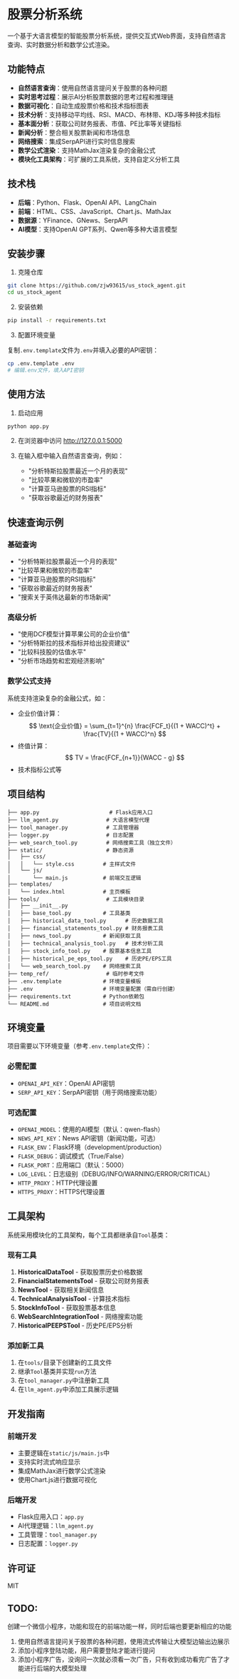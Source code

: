 # 股票分析系统

一个基于大语言模型的智能股票分析系统，提供交互式Web界面，支持自然语言查询、实时数据分析和数学公式渲染。

## 功能特点

- **自然语言查询**：使用自然语言提问关于股票的各种问题
- **实时思考过程**：展示AI分析股票数据的思考过程和推理链
- **数据可视化**：自动生成股票价格和技术指标图表
- **技术分析**：支持移动平均线、RSI、MACD、布林带、KDJ等多种技术指标
- **基本面分析**：获取公司财务报表、市值、PE比率等关键指标
- **新闻分析**：整合相关股票新闻和市场信息
- **网络搜索**：集成SerpAPI进行实时信息搜索
- **数学公式渲染**：支持MathJax渲染复杂的金融公式
- **模块化工具架构**：可扩展的工具系统，支持自定义分析工具

## 技术栈

- **后端**：Python、Flask、OpenAI API、LangChain
- **前端**：HTML、CSS、JavaScript、Chart.js、MathJax
- **数据源**：YFinance、GNews、SerpAPI
- **AI模型**：支持OpenAI GPT系列、Qwen等多种大语言模型

## 安装步骤

1. 克隆仓库

```bash
git clone https://github.com/zjw93615/us_stock_agent.git
cd us_stock_agent
```

2. 安装依赖

```bash
pip install -r requirements.txt
```

3. 配置环境变量

复制`.env.template`文件为`.env`并填入必要的API密钥：

```bash
cp .env.template .env
# 编辑.env文件，填入API密钥
```

## 使用方法

1. 启动应用

```bash
python app.py
```

2. 在浏览器中访问 http://127.0.0.1:5000

3. 在输入框中输入自然语言查询，例如：
   - "分析特斯拉股票最近一个月的表现"
   - "比较苹果和微软的市盈率"
   - "计算亚马逊股票的RSI指标"
   - "获取谷歌最近的财务报表"

## 快速查询示例

### 基础查询
- "分析特斯拉股票最近一个月的表现"
- "比较苹果和微软的市盈率"
- "计算亚马逊股票的RSI指标"
- "获取谷歌最近的财务报表"
- "搜索关于英伟达最新的市场新闻"

### 高级分析
- "使用DCF模型计算苹果公司的企业价值"
- "分析特斯拉的技术指标并给出投资建议"
- "比较科技股的估值水平"
- "分析市场趋势和宏观经济影响"

### 数学公式支持
系统支持渲染复杂的金融公式，如：
- 企业价值计算：$$ \text{企业价值} = \sum_{t=1}^{n} \frac{FCF_t}{(1 + WACC)^t} + \frac{TV}{(1 + WACC)^n} $$
- 终值计算：$$ TV = \frac{FCF_{n+1}}{WACC - g} $$
- 技术指标公式等

## 项目结构

```
├── app.py                      # Flask应用入口
├── llm_agent.py               # 大语言模型代理
├── tool_manager.py            # 工具管理器
├── logger.py                  # 日志配置
├── web_search_tool.py         # 网络搜索工具（独立文件）
├── static/                    # 静态资源
│   ├── css/
│   │   └── style.css         # 主样式文件
│   └── js/
│       └── main.js           # 前端交互逻辑
├── templates/
│   └── index.html            # 主页模板
├── tools/                     # 工具模块目录
│   ├── __init__.py
│   ├── base_tool.py          # 工具基类
│   ├── historical_data_tool.py      # 历史数据工具
│   ├── financial_statements_tool.py # 财务报表工具
│   ├── news_tool.py          # 新闻获取工具
│   ├── technical_analysis_tool.py   # 技术分析工具
│   ├── stock_info_tool.py    # 股票基本信息工具
│   ├── historical_pe_eps_tool.py    # 历史PE/EPS工具
│   └── web_search_tool.py    # 网络搜索工具
├── temp_ref/                  # 临时参考文件
├── .env.template             # 环境变量模板
├── .env                      # 环境变量配置（需自行创建）
├── requirements.txt          # Python依赖包
└── README.md                 # 项目说明文档
```

## 环境变量

项目需要以下环境变量（参考`.env.template`文件）：

### 必需配置
- `OPENAI_API_KEY`：OpenAI API密钥
- `SERP_API_KEY`：SerpAPI密钥（用于网络搜索功能）

### 可选配置
- `OPENAI_MODEL`：使用的AI模型（默认：qwen-flash）
- `NEWS_API_KEY`：News API密钥（新闻功能，可选）
- `FLASK_ENV`：Flask环境（development/production）
- `FLASK_DEBUG`：调试模式（True/False）
- `FLASK_PORT`：应用端口（默认：5000）
- `LOG_LEVEL`：日志级别（DEBUG/INFO/WARNING/ERROR/CRITICAL）
- `HTTP_PROXY`：HTTP代理设置
- `HTTPS_PROXY`：HTTPS代理设置

## 工具架构

系统采用模块化的工具架构，每个工具都继承自`Tool`基类：

### 现有工具
1. **HistoricalDataTool** - 获取股票历史价格数据
2. **FinancialStatementsTool** - 获取公司财务报表
3. **NewsTool** - 获取相关新闻信息
4. **TechnicalAnalysisTool** - 计算技术指标
5. **StockInfoTool** - 获取股票基本信息
6. **WebSearchIntegrationTool** - 网络搜索功能
7. **HistoricalPEEPSTool** - 历史PE/EPS分析

### 添加新工具
1. 在`tools/`目录下创建新的工具文件
2. 继承`Tool`基类并实现`run`方法
3. 在`tool_manager.py`中注册新工具
4. 在`llm_agent.py`中添加工具展示逻辑

## 开发指南

### 前端开发
- 主要逻辑在`static/js/main.js`中
- 支持实时流式响应显示
- 集成MathJax进行数学公式渲染
- 使用Chart.js进行数据可视化

### 后端开发
- Flask应用入口：`app.py`
- AI代理逻辑：`llm_agent.py`
- 工具管理：`tool_manager.py`
- 日志配置：`logger.py`

## 许可证

MIT


## TODO:
创建一个微信小程序，功能和现在的前端功能一样，同时后端也要更新相应的功能
1. 使用自然语言提问关于股票的各种问题，使用流式传输让大模型边输出边展示
2. 添加小程序登陆功能，用户需要登陆才能进行提问
3. 添加小程序广告，没询问一次就必须看一次广告，只有收到成功看完广告了才能进行后端的大模型处理